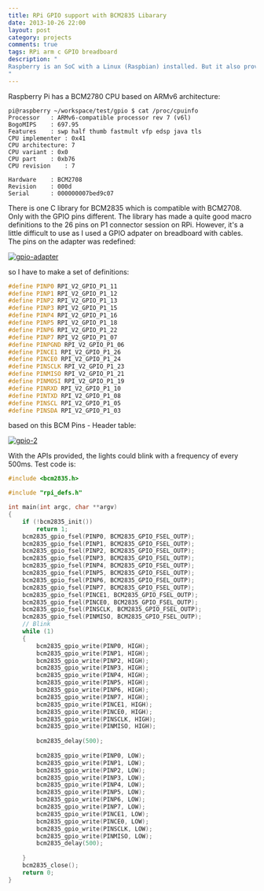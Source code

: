 ```yaml
---
title: RPi GPIO support with BCM2835 Libarary
date: 2013-10-26 22:00
layout: post
category: projects
comments: true
tags: RPi arm c GPIO breadboard
description: "
Raspberry is an SoC with a Linux (Raspbian) installed. But it also provides GPIO (General Purpose Input/Output) pins like any other development boards. In order to communicate with other chips like MPU6050 or STM32 with I2C or SPI, it is necessary to have a test on its GPIO functionalities.
" 
---
```


Raspberry Pi has a BCM2780 CPU based on ARMv6 architecture:

	pi@raspberry ~/workspace/test/gpio $ cat /proc/cpuinfo
	Processor	: ARMv6-compatible processor rev 7 (v6l)
	BogoMIPS	: 697.95
	Features	: swp half thumb fastmult vfp edsp java tls 
	CPU implementer	: 0x41
	CPU architecture: 7
	CPU variant	: 0x0
	CPU part	: 0xb76
	CPU revision	: 7
	
	Hardware	: BCM2708
	Revision	: 000d
	Serial		: 000000007bed9c07

There is one C library for BCM2835 which is compatible with BCM2708. Only with the GPIO pins different. The library has made a quite good macro definitions to the 26 pins on P1 connector session on RPi. However, it's a little difficult to use as I used a GPIO adpater on breadboard with cables. The pins on the adapter was redefined:

[![gpio-adapter]({{BASE_PATH}}/images/rpi/gpio_adapter.jpg)]({{BASE_PATH}}/images/rpi/gpio_adapter.jpg)

so I have to make a set of definitions:

```c
#define PINP0 RPI_V2_GPIO_P1_11
#define PINP1 RPI_V2_GPIO_P1_12
#define PINP2 RPI_V2_GPIO_P1_13
#define PINP3 RPI_V2_GPIO_P1_15
#define PINP4 RPI_V2_GPIO_P1_16
#define PINP5 RPI_V2_GPIO_P1_18
#define PINP6 RPI_V2_GPIO_P1_22
#define PINP7 RPI_V2_GPIO_P1_07
#define PINPGND RPI_V2_GPIO_P1_06
#define PINCE1 RPI_V2_GPIO_P1_26
#define PINCE0 RPI_V2_GPIO_P1_24
#define PINSCLK RPI_V2_GPIO_P1_23
#define PINMISO RPI_V2_GPIO_P1_21
#define PINMOSI RPI_V2_GPIO_P1_19
#define PINRXD RPI_V2_GPIO_P1_10
#define PINTXD RPI_V2_GPIO_P1_08
#define PINSCL RPI_V2_GPIO_P1_05
#define PINSDA RPI_V2_GPIO_P1_03
```

based on this BCM Pins - Header table:

[![gpio-2]({{BASE_PATH}}/images/rpi/gpio_2.jpg)]({{BASE_PATH}}/images/rpi/gpio_2.jpg)

With the APIs provided, the lights could blink with a frequency of every 500ms. Test code is:

```c
#include <bcm2835.h>

#include "rpi_defs.h"

int main(int argc, char **argv)
{
    if (!bcm2835_init())
        return 1;
    bcm2835_gpio_fsel(PINP0, BCM2835_GPIO_FSEL_OUTP);
    bcm2835_gpio_fsel(PINP1, BCM2835_GPIO_FSEL_OUTP);
    bcm2835_gpio_fsel(PINP2, BCM2835_GPIO_FSEL_OUTP);
    bcm2835_gpio_fsel(PINP3, BCM2835_GPIO_FSEL_OUTP);
    bcm2835_gpio_fsel(PINP4, BCM2835_GPIO_FSEL_OUTP);
    bcm2835_gpio_fsel(PINP5, BCM2835_GPIO_FSEL_OUTP);
    bcm2835_gpio_fsel(PINP6, BCM2835_GPIO_FSEL_OUTP);
    bcm2835_gpio_fsel(PINP7, BCM2835_GPIO_FSEL_OUTP);
    bcm2835_gpio_fsel(PINCE1, BCM2835_GPIO_FSEL_OUTP);
    bcm2835_gpio_fsel(PINCE0, BCM2835_GPIO_FSEL_OUTP);
    bcm2835_gpio_fsel(PINSCLK, BCM2835_GPIO_FSEL_OUTP);
    bcm2835_gpio_fsel(PINMISO, BCM2835_GPIO_FSEL_OUTP);
    // Blink
    while (1)
    {
        bcm2835_gpio_write(PINP0, HIGH);
        bcm2835_gpio_write(PINP1, HIGH);
        bcm2835_gpio_write(PINP2, HIGH);
        bcm2835_gpio_write(PINP3, HIGH);
        bcm2835_gpio_write(PINP4, HIGH);
        bcm2835_gpio_write(PINP5, HIGH);
        bcm2835_gpio_write(PINP6, HIGH);
        bcm2835_gpio_write(PINP7, HIGH);
        bcm2835_gpio_write(PINCE1, HIGH);
        bcm2835_gpio_write(PINCE0, HIGH);
        bcm2835_gpio_write(PINSCLK, HIGH);
        bcm2835_gpio_write(PINMISO, HIGH);
        
        bcm2835_delay(500);
        
        bcm2835_gpio_write(PINP0, LOW);
        bcm2835_gpio_write(PINP1, LOW);
        bcm2835_gpio_write(PINP2, LOW);
        bcm2835_gpio_write(PINP3, LOW);
        bcm2835_gpio_write(PINP4, LOW);
        bcm2835_gpio_write(PINP5, LOW);
        bcm2835_gpio_write(PINP6, LOW);
        bcm2835_gpio_write(PINP7, LOW);
        bcm2835_gpio_write(PINCE1, LOW);
        bcm2835_gpio_write(PINCE0, LOW);
        bcm2835_gpio_write(PINSCLK, LOW);
        bcm2835_gpio_write(PINMISO, LOW);
        bcm2835_delay(500);
        
    }
    bcm2835_close();
    return 0;
}
```

<br />
